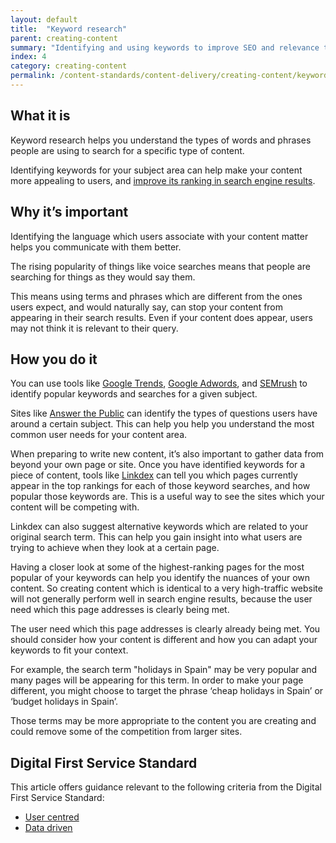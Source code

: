 ```yaml
---
layout: default
title:  "Keyword research"
parent: creating-content
summary: "Identifying and using keywords to improve SEO and relevance to users."
index: 4
category: creating-content
permalink: /content-standards/content-delivery/creating-content/keyword-research/
---
```


## What it is

Keyword research helps you understand the types of words and phrases people are using to search for a specific type of content.

Identifying keywords for your subject area can help make your content more appealing to users, and [improve its ranking in search engine results](https://resources.mygov.scot/content-standards/content-delivery/managing-content/underperforming-content/).

## Why it’s important

Identifying the language which users associate with your content matter helps you communicate with them better.

The rising popularity of things like voice searches means that people are searching for things as they would say them.

This means using terms and phrases which are different from the ones users expect, and would naturally say, can stop your content from appearing in their search results. Even if your content does appear, users may not think it is relevant to their query.

## How you do it

You can use tools like [Google Trends](https://trends.google.com/trends/?geo=GB), [Google Adwords](https://adwords.google.com/intl/en_uk/home/), and [SEMrush](https://www.semrush.com/) to identify popular keywords and searches for a given subject.

Sites like [Answer the Public](https://answerthepublic.com/) can identify the types of questions users have around a certain subject. This can help you help you understand the most common user needs for your content area.

When preparing to write new content, it’s also important to gather data from beyond your own page or site. Once you have identified keywords for a piece of content, tools like [Linkdex](https://www.linkdex.com/en-gb) can tell you which pages currently appear in the top rankings for each of those keyword searches, and how popular those keywords are. This is a useful way to see the sites which your content will be competing with.

Linkdex can also suggest alternative keywords which are related to your original search term. This can help you gain insight into what users are trying to achieve when they look at a certain page.

Having a closer look at some of the highest-ranking pages for the most popular of your keywords can help you identify the nuances of your own content. So creating content which is identical to a very high-traffic website will not generally perform well in search engine results, because the user need which this page addresses is clearly being met.

The user need which this page addresses is clearly already being met. You should consider how your content is different and how you can adapt your keywords to fit your context.

For example, the search term "holidays in Spain" may be very popular and many pages will be appearing for this term. In order to make your page different, you might choose to target the phrase ‘cheap holidays in Spain’ or ‘budget holidays in Spain’.

Those terms may be more appropriate to the content you are creating and could remove some of the competition from larger sites.

## Digital First Service Standard

This article offers guidance relevant to the following criteria from the Digital First Service Standard:
* [User centred](/criterion/user-centred/)
* [Data driven](/criterion/data-driven)
